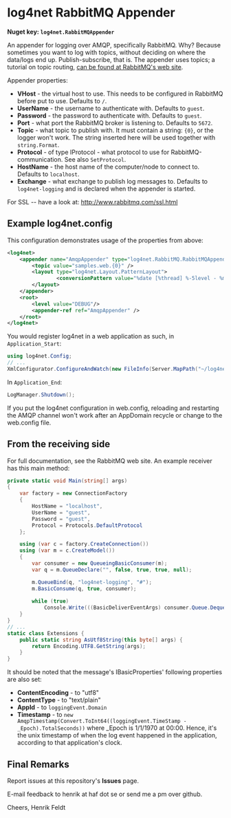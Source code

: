 # log4net RabbitMQ Appender

**Nuget key: `log4net.RabbitMQAppender`**

An appender for logging over AMQP, specifically RabbitMQ. Why? Because sometimes you want to log with topics, without deciding on where the data/logs end up. Publish-subscribe, that is. The appender uses topics; a tutorial on topic routing, [can be found at RabbitMQ's web site](http://www.rabbitmq.com/tutorials/tutorial-five-python.html).

Appender properties:

 * **VHost** - the virtual host to use. This needs to be configured in RabbitMQ before put to use. Defaults to `/`.
 * **UserName** - the username to authenticate with. Defaults to `guest`.
 * **Password** - the password to authenticate with. Defaults to `guest`.
 * **Port** - what port the RabbitMQ broker is listening to. Defaults to `5672`.
 * **Topic** - what topic to publish with. It must contain a string: `{0}`, or the logger won't work. The string inserted here will be used together with `string.Format`.
 * **Protocol** - of type IProtocol - what protocol to use for RabbitMQ-communication. See also `SetProtocol`.
 * **HostName** - the host name of the computer/node to connect to. Defaults to `localhost`.
 * **Exchange** - what exchange to publish log messages to. Defaults to `log4net-logging` and is declared when the appender is started.

For SSL -- have a look at: http://www.rabbitmq.com/ssl.html

## Example log4net.config

This configuration demonstrates usage of the properties from above:

```xml
<log4net>
	<appender name="AmqpAppender" type="log4net.RabbitMQ.RabbitMQAppender, log4net.RabbitMQ">
		<topic value="samples.web.{0}" />
		<layout type="log4net.Layout.PatternLayout">
				<conversionPattern value="%date [%thread] %-5level - %message%newline" />
		</layout>
	</appender>
	<root>
		<level value="DEBUG"/>
		<appender-ref ref="AmqpAppender" />
	</root>
</log4net>
```

You would register log4net in a web application as such, in `Application_Start`:

```csharp
using log4net.Config;
// ...
XmlConfigurator.ConfigureAndWatch(new FileInfo(Server.MapPath("~/log4net.config")));
```

In `Application_End`:

```csharp
LogManager.Shutdown();
```

If you put the log4net configuration in web.config, reloading and restarting the AMQP channel won't work after an AppDomain recycle or change to the web.config file.

## From the receiving side

For full documentation, see the RabbitMQ web site. An example receiver has this main method:

```csharp
private static void Main(string[] args)
{
	var factory = new ConnectionFactory
	{
		HostName = "localhost",
		UserName = "guest",
		Password = "guest",
		Protocol = Protocols.DefaultProtocol
	};

	using (var c = factory.CreateConnection())
	using (var m = c.CreateModel())
	{
		var consumer = new QueueingBasicConsumer(m);
		var q = m.QueueDeclare("", false, true, true, null);

		m.QueueBind(q, "log4net-logging", "#");
		m.BasicConsume(q, true, consumer);
				
		while (true)
			Console.Write(((BasicDeliverEventArgs) consumer.Queue.Dequeue()).Body.AsUtf8String());
	}
}
// ...
static class Extensions {
	public static string AsUtf8String(this byte[] args) {
		return Encoding.UTF8.GetString(args);
	}
}
```

It should be noted that the message's IBasicProperties' following properties are also set:

 * **ContentEncoding** - to "utf8"
 * **ContentType** - to "text/plain"
 * **AppId** - to `loggingEvent.Domain`
 * **Timestamp** - to `new AmqpTimestamp(Convert.ToInt64((loggingEvent.TimeStamp - _Epoch).TotalSeconds))` where _Epoch is 1/1/1970 at 00:00. Hence, it's the unix timestamp of when the log event happened in the application, according to that application's clock.
 
## Final Remarks

Report issues at this repository's **Issues** page.
 
E-mail feedback to henrik at haf dot se or send me a pm over github.

Cheers,
Henrik Feldt